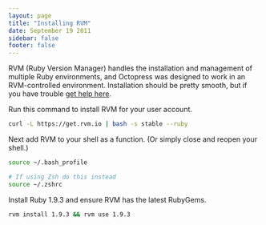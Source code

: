```yaml
---
layout: page
title: "Installing RVM"
date: September 19 2011
sidebar: false
footer: false
---
```


RVM (Ruby Version Manager) handles the installation and management of multiple Ruby environments, and Octopress was designed to work in an RVM-controlled environment.
Installation should be pretty smooth, but if you have trouble [get help here](https://rvm.beginrescueend.com/support/).

Run this command to install RVM for your user account.

```sh
curl -L https://get.rvm.io | bash -s stable --ruby
```

Next add RVM to your shell as a function. (Or simply close and reopen your shell.)

```sh
source ~/.bash_profile

# If using Zsh do this instead
source ~/.zshrc
```

Install Ruby 1.9.3 and ensure RVM has the latest RubyGems.

```sh
rvm install 1.9.3 && rvm use 1.9.3
```
